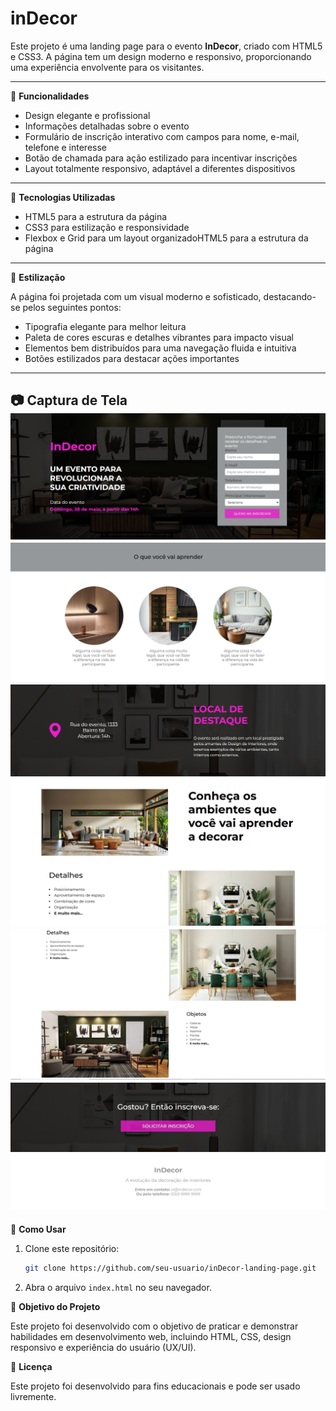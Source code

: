 # inDecor
 
Este projeto é uma landing page para o evento **InDecor**, criado com HTML5 e CSS3. A página tem um design moderno e responsivo, proporcionando uma experiência envolvente para os visitantes.

---

📌 **Funcionalidades**

- Design elegante e profissional
- Informações detalhadas sobre o evento
- Formulário de inscrição interativo com campos para nome, e-mail, telefone e interesse
- Botão de chamada para ação estilizado para incentivar inscrições
- Layout totalmente responsivo, adaptável a diferentes dispositivos

---

🚀 **Tecnologias Utilizadas**

- HTML5 para a estrutura da página
- CSS3 para estilização e responsividade
- Flexbox e Grid para um layout organizadoHTML5 para a estrutura da página

---

🎨 **Estilização**

A página foi projetada com um visual moderno e sofisticado, destacando-se pelos seguintes pontos:

- Tipografia elegante para melhor leitura
- Paleta de cores escuras e detalhes vibrantes para impacto visual
- Elementos bem distribuídos para uma navegação fluida e intuitiva
- Botões estilizados para destacar ações importantes

---

📷 **Captura de Tela** 
![Versão Web](Laging_page_inDecor/img/screenshot_web_inDecor_1.png)
![Versão Web](Laging_page_inDecor/img/screenshot_web_inDecor_2.png)
![Versão Web](Laging_page_inDecor/img/screenshot_web_inDecor_3.png)
![Versão Web](Laging_page_inDecor/img/screenshot_web_inDecor_4.png)
![Versão Web](Laging_page_inDecor/img/screenshot_web_inDecor_5.png)
![Versão Web](Laging_page_inDecor/img/screenshot_web_inDecor_6.png)
---

🔧 **Como Usar**

1. Clone este repositório:

   ```bash
   git clone https://github.com/seu-usuario/inDecor-landing-page.git

2. Abra o arquivo `index.html` no seu navegador.

🎯 **Objetivo do Projeto**

Este projeto foi desenvolvido com o objetivo de praticar e demonstrar habilidades em desenvolvimento web, incluindo HTML, CSS, design responsivo e experiência do usuário (UX/UI).

📜 **Licença**

Este projeto foi desenvolvido para fins educacionais e pode ser usado livremente.


